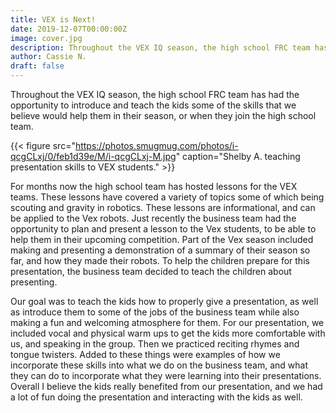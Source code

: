 ```yaml
---
title: VEX is Next!
date: 2019-12-07T00:00:00Z
image: cover.jpg
description: Throughout the VEX IQ season, the high school FRC team has had the opportunity to introduce and teach the kids some of the skills that we believe would help them in their season, or when they join the high school team.
author: Cassie N.
draft: false
---
```


Throughout the VEX IQ season, the high school FRC team has had the opportunity to introduce and teach the kids some of the skills that we believe would help them in their season, or when they join the high school team.

<!--more-->

{{< figure src="https://photos.smugmug.com/photos/i-qcgCLxj/0/feb1d39e/M/i-qcgCLxj-M.jpg" caption="Shelby A. teaching presentation skills to VEX students." >}}

For months now the high school team has hosted lessons for the VEX teams. These lessons have covered a variety of topics some of which being scouting and gravity in robotics. These lessons are informational, and can be applied to the Vex robots. Just recently the business team had the opportunity to plan and present a lesson to the Vex students, to be able to help them in their upcoming competition. Part of the Vex season included making and presenting a demonstration of a summary of their season so far, and how they made their robots. To help the children prepare for this presentation, the business team decided to teach the children about presenting.

Our goal was to teach the kids how to properly give a presentation, as well as introduce them to some of the jobs of the business team while also making a fun and welcoming atmosphere for them. For our presentation, we included vocal and physical warm ups to get the kids more comfortable with us, and speaking in the group. Then we practiced reciting rhymes and tongue twisters. Added to these things were examples of how we incorporate these skills into what we do on the business team, and what they can do to incorporate what they were learning into their presentations. Overall I believe the kids really benefited from our presentation, and we had a lot of fun doing the presentation and interacting with the kids as well.
